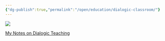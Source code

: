 ```yaml
---
{"dg-publish":true,"permalink":"/open/education/dialogic-classroom/"}
---
```


![](http://garyhollingsbee.com/blog/wp-content/uploads/2021/05/dialogicteaching.png)

[My Notes on Dialogic Teaching](http://garyhollingsbee.com/blog/dialogic-teaching/)